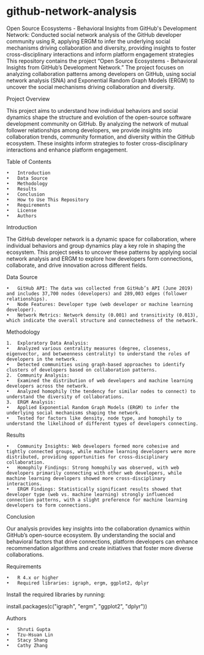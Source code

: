 # github-network-analysis
Open Source Ecosystems - Behavioral Insights from GitHub's Development Network: Conducted social network analysis of the GitHub developer community using R, applying ERGM to infer the underlying social mechanisms driving collaboration and diversity, providing insights to foster cross-disciplinary interactions and inform platform engagement strategies
This repository contains the project “Open Source Ecosystems - Behavioral Insights from GitHub’s Development Network.” The project focuses on analyzing collaboration patterns among developers on GitHub, using social network analysis (SNA) and Exponential Random Graph Models (ERGM) to uncover the social mechanisms driving collaboration and diversity.

Project Overview

This project aims to understand how individual behaviors and social dynamics shape the structure and evolution of the open-source software development community on GitHub. By analyzing the network of mutual follower relationships among developers, we provide insights into collaboration trends, community formation, and diversity within the GitHub ecosystem. These insights inform strategies to foster cross-disciplinary interactions and enhance platform engagement.

Table of Contents

	•	Introduction
	•	Data Source
	•	Methodology
	•	Results
	•	Conclusion
	•	How to Use This Repository
	•	Requirements
	•	License
	•	Authors

Introduction

The GitHub developer network is a dynamic space for collaboration, where individual behaviors and group dynamics play a key role in shaping the ecosystem. This project seeks to uncover these patterns by applying social network analysis and ERGM to explore how developers form connections, collaborate, and drive innovation across different fields.

Data Source

	•	GitHub API: The data was collected from GitHub’s API (June 2019) and includes 37,700 nodes (developers) and 289,003 edges (follower relationships).
	•	Node Features: Developer type (web developer or machine learning developer).
	•	Network Metrics: Network density (0.001) and transitivity (0.013), which indicate the overall structure and connectedness of the network.

Methodology

	1.	Exploratory Data Analysis:
	•	Analyzed various centrality measures (degree, closeness, eigenvector, and betweenness centrality) to understand the roles of developers in the network.
	•	Detected communities using graph-based approaches to identify clusters of developers based on collaboration patterns.
	2.	Community Analysis:
	•	Examined the distribution of web developers and machine learning developers across the network.
	•	Analyzed homophily (the tendency for similar nodes to connect) to understand the diversity of collaborations.
	3.	ERGM Analysis:
	•	Applied Exponential Random Graph Models (ERGM) to infer the underlying social mechanisms shaping the network.
	•	Tested for factors like density, node type, and homophily to understand the likelihood of different types of developers connecting.

Results

	•	Community Insights: Web developers formed more cohesive and tightly connected groups, while machine learning developers were more distributed, providing opportunities for cross-disciplinary collaboration.
	•	Homophily Findings: Strong homophily was observed, with web developers primarily connecting with other web developers, while machine learning developers showed more cross-disciplinary interactions.
	•	ERGM Findings: Statistically significant results showed that developer type (web vs. machine learning) strongly influenced connection patterns, with a slight preference for machine learning developers to form connections.

Conclusion

Our analysis provides key insights into the collaboration dynamics within GitHub’s open-source ecosystem. By understanding the social and behavioral factors that drive connections, platform developers can enhance recommendation algorithms and create initiatives that foster more diverse collaborations.


Requirements

	•	R 4.x or higher
	•	Required libraries: igraph, ergm, ggplot2, dplyr

Install the required libraries by running:

install.packages(c("igraph", "ergm", "ggplot2", "dplyr"))


Authors

	•	Shruti Gupta
	•	Tzu-Hsuan Lin
	•	Stacy Shang
	•	Cathy Zhang
